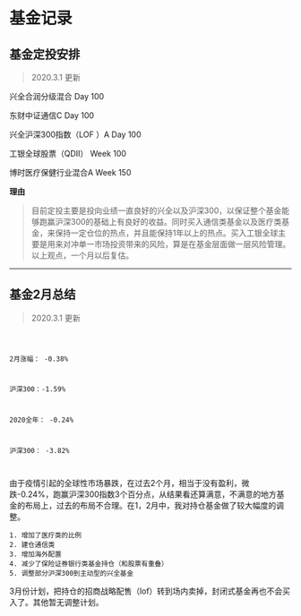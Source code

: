 # 基金记录

## 基金定投安排

> 2020.3.1 更新

兴全合润分级混合   Day 100

东财中证通信C        Day  100

兴全沪深300指数（LOF ）A     Day  100

工银全球股票（QDII）              Week   100

博时医疗保健行业混合A			Week    150



**理由**

> 目前定投主要是投向业绩一直良好的兴全以及沪深300，以保证整个基金能够跑赢沪深300的基础上有良好的收益。同时买入通信类基金以及医疗类基金，来保持一定仓位的热点，并且能保持1年以上的热点。买入工银全球主要是用来对冲单一市场投资带来的风险，算是在基金层面做一层风险管理。以上观点，一个月以后复估。





---





## 基金2月总结

> 2020.3.1 更新

<code>

2月涨幅： -0.38%  

沪深300：-1.59%



2020全年： -0.24% 

沪深300：   -3.82%

</code>



由于疫情引起的全球性市场暴跌，在过去2个月，相当于没有盈利，微跌-0.24%，跑赢沪深300指数3个百分点，从结果看还算满意，不满意的地方基金的布局上，过去的布局不合理。在1，2月中，我对持仓基金做了较大幅度的调整。

	1. 增加了医疗类的比例
 	2. 建仓通信类
 	3. 增加海外配置
 	4. 减少了保险证券银行类基金持仓（和股票有重叠）
 	5. 调整部分沪深300到主动型的兴全基金

3月份计划，把持仓的招商战略配售（lof）转到场内卖掉，封闭式基金再也不会买入了。其他暂无调整计划。

